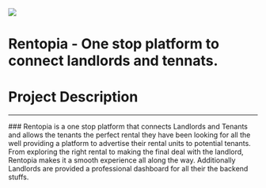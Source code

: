 <img src="https://i.ibb.co/VpmzTGZT/logo.jpg" />

# Rentopia - One stop platform to connect landlords and tennats.


# Project Description 
<hr/>
### Rentopia is a one stop platform that connects Landlords and Tenants and allows the tenants the perfect rental they have been looking for all the well providing a 
platform to advertise their rental units to potential tenants. From exploring the right rental to making the final deal with the landlord, Rentopia makes it a smooth experience all along the way. Additionally Landlords are provided a professional dashboard for all their the backend stuffs.
